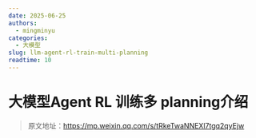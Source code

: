 ```yaml
---
date: 2025-06-25
authors:
  - mingminyu
categories:
  - 大模型
slug: llm-agent-rl-train-multi-planning
readtime: 10
---
```


# 大模型Agent RL 训练多 planning介绍

> 原文地址：https://mp.weixin.qq.com/s/tRkeTwaNNEXl7tgq2qyEjw

